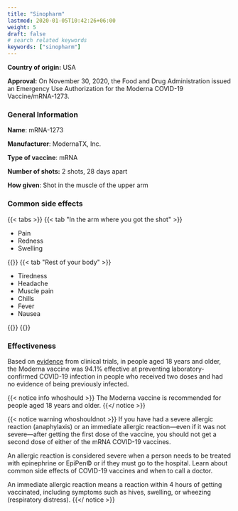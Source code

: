 ```yaml
---
title: "Sinopharm"
lastmod: 2020-01-05T10:42:26+06:00
weight: 5
draft: false
# search related keywords
keywords: ["sinopharm"]
---
```

**Country of origin:** USA

**Approval:** On November 30, 2020, the Food and Drug Administration issued an Emergency Use Authorization for the Moderna COVID-19 Vaccine/mRNA-1273.

### General Information

**Name**:  mRNA-1273

**Manufacturer**: ModernaTX, Inc.

**Type of vaccine**: mRNA

**Number of shots:** 2 shots, 28 days apart

**How given**: Shot in the muscle of the upper arm

### Common side effects

{{< tabs >}}
  {{< tab "In the arm where you got the shot" >}}
  <ul>
  <li>Pain</li>
  <li>Redness</li>
  <li>Swelling</li>
  </ul>
  {{</ tab >}}
  {{< tab "Rest of your body" >}}
  <ul>
  <li>Tiredness</li>
  <li>Headache</li>
  <li>Muscle pain</li> 
  <li>Chills</li>
  <li>Fever</li>
  <li>Nausea</li>
  </ul>
  {{</ tab >}}
{{</ tabs >}}

### Effectiveness

Based on [evidence](https://www.cdc.gov/mmwr/volumes/69/wr/mm695152e1.htm?s_cid=mm695152e1_w) from clinical trials, in people aged 18 years and older, the Moderna vaccine was 94.1% effective at preventing laboratory-confirmed COVID-19 infection in people who received two doses and had no evidence of being previously infected.

{{< notice info whoshould >}}
  The Moderna vaccine is recommended for people aged 18 years and older.
{{</ notice >}}

{{< notice warning whoshouldnot >}}
  If you have had a severe allergic reaction (anaphylaxis) or an immediate allergic reaction—even if it was not severe—after getting the first dose of the vaccine, you should not get a second dose of either of the mRNA COVID-19 vaccines.

  An allergic reaction is considered severe when a person needs to be treated with epinephrine or EpiPen© or if they must go to the hospital. Learn about common side effects of COVID-19 vaccines and when to call a doctor.

  An immediate allergic reaction means a reaction within 4 hours of getting vaccinated, including symptoms such as hives, swelling, or wheezing (respiratory distress).
{{</ notice >}}
